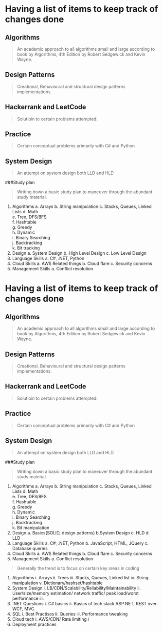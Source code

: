 
# Having a list of items to keep track of changes done

## Algorithms

> An academic approach to all algorithms small and large according to book by Algorithms, 4th Edition by Robert Sedgewick and Kevin Wayne.

## Design Patterns

> Creational, Behavioural and structural design patterns implementations.

## Hackerrank and LeetCode

> Solutioin to certain problems attempted.

## Practice

> Certain conceptual problems primarily with C# and Python

## System Design

> An attempt on system design both LLD and HLD

  

###Study plan

> Writing down a basic study plan to maneuver through the abundant study material.

1. Algorithms
	a. Arrays
	b. String manipulation
	c. Stacks, Queues, Linked Lists 
	d. Math           
	e. Tree, DFS/BFS           
    f. Hashtable      
   g. Greedy         
   h. Dynamic        
   i. Binary Searching         
   j. Backtracking   
  k. Bit tracking
2. Design
	a. System Design
	b. High Level Design
	c. Low Level Design
3. Language Skills
	a. C#, .NET, Python
4. Cloud Skills
	a. AWS Related things
	b. Cloud flare 
	c. Security concerns
5. Management Skills
	a. Conflict resolution

# Having a list of items to keep track of changes done

## Algorithms

> An academic approach to all algorithms small and large according to book by Algorithms, 4th Edition by Robert Sedgewick and Kevin Wayne.

## Design Patterns

> Creational, Behavioural and structural design patterns implementations.

## Hackerrank and LeetCode

> Solutioin to certain problems attempted.

## Practice

> Certain conceptual problems primarily with C# and Python

## System Design

> An attempt on system design both LLD and HLD

  

###Study plan

> Writing down a basic study plan to maneuver through the abundant study material.

1. Algorithms
   a. Arrays
   b. String manipulation
   c. Stacks, Queues, Linked Lists 
   d. Math           
   e. Tree, DFS/BFS           
   f. Hashtable      
   g. Greedy         
   h. Dynamic        
   i. Binary Searching         
   j. Backtracking   
   k. Bit manipulation
2. Design
	a. Basics(SOLID, design patterns) 
    b.System Design
	c. HLD
	d. LLD
3. Language Skills
	a. C#, .NET, Python
    b. JavaScript, HTML, JQuery
    c. Database queries
4. Cloud Skills
	a. AWS Related things
	b. Cloud flare 
	c. Security concerns
5. Management Skills
	a. Conflict resolution
> Generally the trend is to focus on certain key areas in coding
1. Algorithms
    i.   Arrays
    ii.  Trees
    iii. Stacks, Queues, Linked list
    iv.  String manipulation
    v.   Dictionary/hashset/hashtable
2. System Design 
    i. LB/CDN/Scalability/Reliability/Maintainability
   ii. User/size/memory estimation/ network traffic/ peak load/worst performance
  iii. 
3. .NET Questions
    i. C# basics
   ii. Basics of tech stack ASP.NET, REST over WCF, MVC.
4. SQL
    i. Best Practises
   ii. Queries
  iii. Performance tweaking
5. Cloud tech 
    i. AWS/CDN/ Rate limiting /
6. Deployment practices
   

